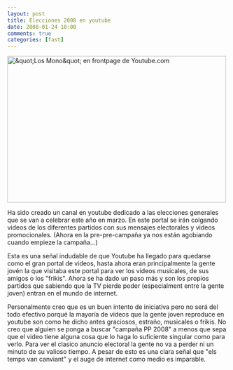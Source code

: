 ```yaml
---
layout: post
title: Elecciones 2008 en youtube
date: 2008-01-24 10:00
comments: true
categories: [fast]
---
```

<a href="http://www.flickr.com/photos/originalhamster/1601249352/" title="&amp;quot;Los Mono&amp;quot; en frontpage de Youtube.com by originalhamster, on Flickr"><img src="http://farm3.static.flickr.com/2083/1601249352_a01e53cc78.jpg" width="500" height="334" alt="&amp;quot;Los Mono&amp;quot; en frontpage de Youtube.com" /></a>

Ha sido creado un canal en youtube dedicado a las elecciones generales que se van a celebrar este año en marzo. En este portal se irán colgando videos de los diferentes partidos con sus mensajes electorales y videos promocionales. (Ahora en la  pre-pre-campaña  ya nos están agobiando cuando empieze la campaña...)

Esta es una señal indudable de que Youtube ha llegado para quedarse como el gran portal de videos, hasta ahora eran principalmente la gente jovén la que visitaba este portal para ver los videos musicales, de sus amigos o los "frikis". Ahora se ha dado un paso más y son los propios partidos que sabiendo que la TV pierde poder (especialment entre la gente joven) entran en el mundo de internet.

Personalmente creo que es un buen intento de iniciativa pero no será del todo efectivo porqué la mayoría de videos que la gente joven reproduce en youtube son como he dicho antes graciosos, estraño, musicales o frikis. No creo que alguien se ponga a buscar "campaña PP 2008" a menos que sepa que el video tiene alguna cosa que lo haga lo suficiente singular como para verlo. Para ver el clasico anuncio electoral la gente no va a perder ni un minuto de su valioso tiempo. A pesar de esto es una clara señal que "els temps van canviant" y el auge de internet como medio es imparable.
